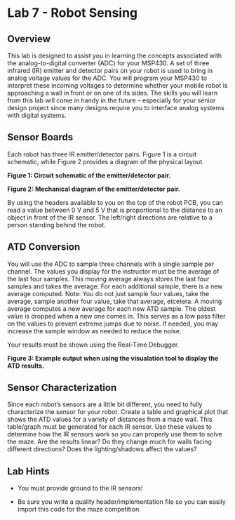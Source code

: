 # Lab 7 - Robot Sensing

## Overview

This lab is designed to assist you in learning the concepts associated with the analog-to-digital converter (ADC) for your MSP430.  A set of three infrared (IR) emitter and detector pairs on your robot is used to bring in analog voltage values for the ADC.  You will program your MSP430 to interpret these incoming voltages to determine whether your mobile robot is approaching a wall in front or on one of its sides.  The skills you will learn from this lab will come in handy in the future – especially for your senior design project since many designs require you to interface analog systems with digital systems.

## Sensor Boards

Each robot has three IR emitter/detector pairs.  Figure 1 is a circuit schematic, while Figure 2 provides a diagram of the physical layout.

**Figure 1: Circuit schematic of the emitter/detector pair.**

**Figure 2: Mechanical diagram of the emitter/detector pair.**

By using the headers available to you on the top of the robot PCB, you can read a value between 0 V and 5 V that is proportional to the distance to an object in front of the IR sensor.  The left/right directions are relative to a person standing behind the robot.

## ATD Conversion

You will use the ADC to sample three channels with a single sample per channel.  The values you display for the instructor must be the average of the last four samples.  This moving average always stores the last four samples and takes the average.  For each additional sample, there is a new average computed.  Note: You do not just sample four values, take the average, sample another four value, take that average, etcetera.  A moving average computes a new average for each new ATD sample.  The oldest value is dropped when a new one comes in.  This serves as a low pass filter on the values to prevent extreme jumps due to noise.  If needed, you may increase the sample window as needed to reduce the noise.

Your results must be shown using the Real-Time Debugger.

**Figure 3: Example output when using the visualation tool to display the ATD results.**

## Sensor Characterization

Since each robot’s sensors are a little bit different, you need to fully characterize the sensor for your robot.  Create a table and graphical plot that shows the ATD values for a variety of distances from a maze wall.  This table/graph must be generated for each IR sensor.  Use these values to determine how the IR sensors work so you can properly use them to solve the maze.  Are the results linear?  Do they change much for walls facing different directions?  Does the lighting/shadows affect the values?

## Lab Hints

- You must provide ground to the IR sensors!

- Be sure you write a quality header/implementation file so you can easily import this code for the maze competition.
